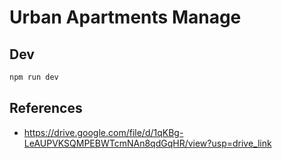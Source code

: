 # Urban Apartments Manage

## Dev

```sh
npm run dev
```

## References

- <https://drive.google.com/file/d/1qKBg-LeAUPVKSQMPEBWTcmNAn8qdGqHR/view?usp=drive_link>
